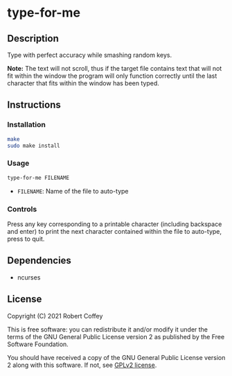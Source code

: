 # type-for-me

## Description

Type with perfect accuracy while smashing random keys.

**Note:** The text will not scroll, thus if the target file contains text that
will not fit within the window the program will only function correctly until
the last character that fits within the window has been typed.


## Instructions

### Installation

```sh
make
sudo make install
```

### Usage

```sh
type-for-me FILENAME
```
- `FILENAME`: Name of the file to auto-type

### Controls

Press any key corresponding to a printable character (including backspace and
enter) to print the next character contained within the file to auto-type, press
<S-end> to quit.


## Dependencies

- ncurses


## License

Copyright (C) 2021 Robert Coffey

This is free software: you can redistribute it and/or modify it under the terms
of the GNU General Public License version 2 as published by the Free Software
Foundation.

You should have received a copy of the GNU General Public License version 2
along with this software. If not, see
[GPLv2 license](https://www.gnu.org/licenses/gpl-2.0).
